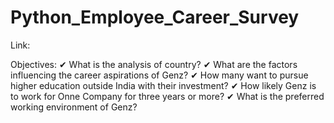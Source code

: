 # Python_Employee_Career_Survey

Link: 

Objectives:
✔ What is the analysis of country?
✔ What are the factors influencing the career aspirations of Genz?
✔ How many want to pursue higher education outside India with their investment?
✔ How likely Genz is to work for Onne Company for three years or more?
✔ What is the preferred working environment of Genz?

